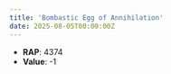 ```yaml
---
title: 'Bombastic Egg of Annihilation'
date: 2025-08-05T00:00:00Z
---
```

- **RAP**: 4374
- **Value**: -1
